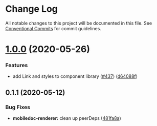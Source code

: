 # Change Log

All notable changes to this project will be documented in this file.
See [Conventional Commits](https://conventionalcommits.org) for commit guidelines.

# [1.0.0](https://github.com/wingscms/wings/compare/@wingscms/mobiledoc-renderer@0.1.1...@wingscms/mobiledoc-renderer@1.0.0) (2020-05-26)


### Features

* add Link and styles to component library ([#437](https://github.com/wingscms/wings/issues/437)) ([d64088f](https://github.com/wingscms/wings/commit/d64088f45a603abff5533c5c6f606676dcf28e61))





## 0.1.1 (2020-05-12)


### Bug Fixes

* **mobiledoc-renderer:** clean up peerDeps ([481fa8a](https://github.com/wingscms/wings/commit/481fa8abcd61a9d9c310e18137ef5f3c3c25d9b0))
